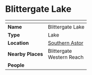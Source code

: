 # Blittergate Lake

| []() | |
| --- | --- |
| **Name** | Blittergate Lake |
| **Type** | Lake |
| **Location** | [Southern Astor](../regions/southern-astor.md) |
| **Nearby Places** | Blittergate<br>Western Reach |
| **People** | |
